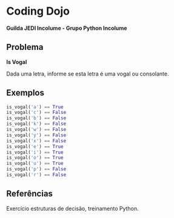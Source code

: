 # Coding Dojo

**Guilda JEDI Incolume - Grupo Python Incolume**

## Problema

**Is Vogal**

Dada uma letra, informe se esta letra é uma vogal ou consolante.

## Exemplos

```python
is_vogal('a') == True
is_vogal('c') == False
is_vogal('b') == False
is_vogal('k') == False
is_vogal('w') == False
is_vogal('y') == False
is_vogal('x') == False
is_vogal('e') == True
is_vogal('i') == True
is_vogal('o') == True
is_vogal('u') == True
is_vogal('p') == False
is_vogal('r') == False
```

## Referências

Exercício estruturas de decisão, treinamento Python.
